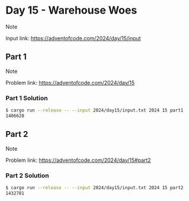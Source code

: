 # Day 15 - Warehouse Woes

> [!NOTE]
> Input link: <https://adventofcode.com/2024/day/15/input>

## Part 1

> [!NOTE]
> Problem link: <https://adventofcode.com/2024/day/15>

### Part 1 Solution

```bash
$ cargo run --release -- --input 2024/day15/input.txt 2024 15 part1
1406628
```

## Part 2

> [!NOTE]
> Problem link: <https://adventofcode.com/2024/day/15#part2>

### Part 2 Solution

```bash
$ cargo run --release -- --input 2024/day15/input.txt 2024 15 part2
1432781
```
